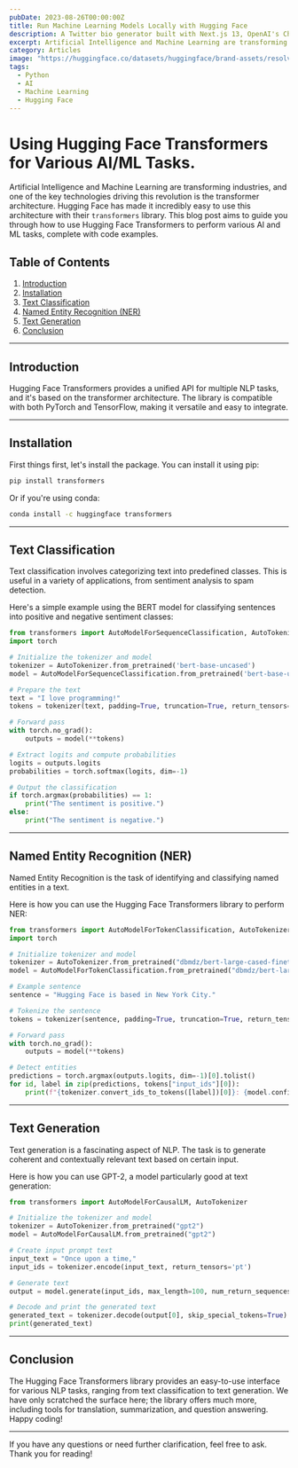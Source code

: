 ```yaml
---
pubDate: 2023-08-26T00:00:00Z
title: Run Machine Learning Models Locally with Hugging Face
description: A Twitter bio generator built with Next.js 13, OpenAI's ChatGPT API, and TailwindCSS.
excerpt: Artificial Intelligence and Machine Learning are transforming industries, and one of the key technologies driving this revolution is the transformer architecture.
category: Articles
image: "https://huggingface.co/datasets/huggingface/brand-assets/resolve/main/hf-logo.png"
tags:
  - Python
  - AI
  - Machine Learning
  - Hugging Face
---
```


# Using Hugging Face Transformers for Various AI/ML Tasks.

Artificial Intelligence and Machine Learning are transforming industries, and one of the key technologies driving this revolution is the transformer architecture. Hugging Face has made it incredibly easy to use this architecture with their `transformers` library. This blog post aims to guide you through how to use Hugging Face Transformers to perform various AI and ML tasks, complete with code examples.

## Table of Contents

1. [Introduction](#introduction)
2. [Installation](#installation)
3. [Text Classification](#text-classification)
4. [Named Entity Recognition (NER)](#named-entity-recognition)
5. [Text Generation](#text-generation)
6. [Conclusion](#conclusion)

---

## Introduction <a name="introduction"></a>

Hugging Face Transformers provides a unified API for multiple NLP tasks, and it's based on the transformer architecture. The library is compatible with both PyTorch and TensorFlow, making it versatile and easy to integrate.

---

## Installation <a name="installation"></a>

First things first, let's install the package. You can install it using pip:

```bash
pip install transformers
```

Or if you're using conda:

```bash
conda install -c huggingface transformers
```

---

## Text Classification <a name="text-classification"></a>

Text classification involves categorizing text into predefined classes. This is useful in a variety of applications, from sentiment analysis to spam detection.

Here's a simple example using the BERT model for classifying sentences into positive and negative sentiment classes:

```python
from transformers import AutoModelForSequenceClassification, AutoTokenizer
import torch

# Initialize the tokenizer and model
tokenizer = AutoTokenizer.from_pretrained('bert-base-uncased')
model = AutoModelForSequenceClassification.from_pretrained('bert-base-uncased')

# Prepare the text
text = "I love programming!"
tokens = tokenizer(text, padding=True, truncation=True, return_tensors="pt")

# Forward pass
with torch.no_grad():
    outputs = model(**tokens)

# Extract logits and compute probabilities
logits = outputs.logits
probabilities = torch.softmax(logits, dim=-1)

# Output the classification
if torch.argmax(probabilities) == 1:
    print("The sentiment is positive.")
else:
    print("The sentiment is negative.")
```

---

## Named Entity Recognition (NER) <a name="named-entity-recognition"></a>

Named Entity Recognition is the task of identifying and classifying named entities in a text.

Here is how you can use the Hugging Face Transformers library to perform NER:

```python
from transformers import AutoModelForTokenClassification, AutoTokenizer
import torch

# Initialize tokenizer and model
tokenizer = AutoTokenizer.from_pretrained("dbmdz/bert-large-cased-finetuned-conll03-english")
model = AutoModelForTokenClassification.from_pretrained("dbmdz/bert-large-cased-finetuned-conll03-english")

# Example sentence
sentence = "Hugging Face is based in New York City."

# Tokenize the sentence
tokens = tokenizer(sentence, padding=True, truncation=True, return_tensors="pt")

# Forward pass
with torch.no_grad():
    outputs = model(**tokens)

# Detect entities
predictions = torch.argmax(outputs.logits, dim=-1)[0].tolist()
for id, label in zip(predictions, tokens["input_ids"][0]):
    print(f"{tokenizer.convert_ids_to_tokens([label])[0]}: {model.config.id2label[id]}")
```

---

## Text Generation <a name="text-generation"></a>

Text generation is a fascinating aspect of NLP. The task is to generate coherent and contextually relevant text based on certain input.

Here is how you can use GPT-2, a model particularly good at text generation:

```python
from transformers import AutoModelForCausalLM, AutoTokenizer

# Initialize the tokenizer and model
tokenizer = AutoTokenizer.from_pretrained("gpt2")
model = AutoModelForCausalLM.from_pretrained("gpt2")

# Create input prompt text
input_text = "Once upon a time,"
input_ids = tokenizer.encode(input_text, return_tensors='pt')

# Generate text
output = model.generate(input_ids, max_length=100, num_return_sequences=1)

# Decode and print the generated text
generated_text = tokenizer.decode(output[0], skip_special_tokens=True)
print(generated_text)
```

---

## Conclusion <a name="conclusion"></a>

The Hugging Face Transformers library provides an easy-to-use interface for various NLP tasks, ranging from text classification to text generation. We have only scratched the surface here; the library offers much more, including tools for translation, summarization, and question answering. Happy coding!

---

If you have any questions or need further clarification, feel free to ask. Thank you for reading!
